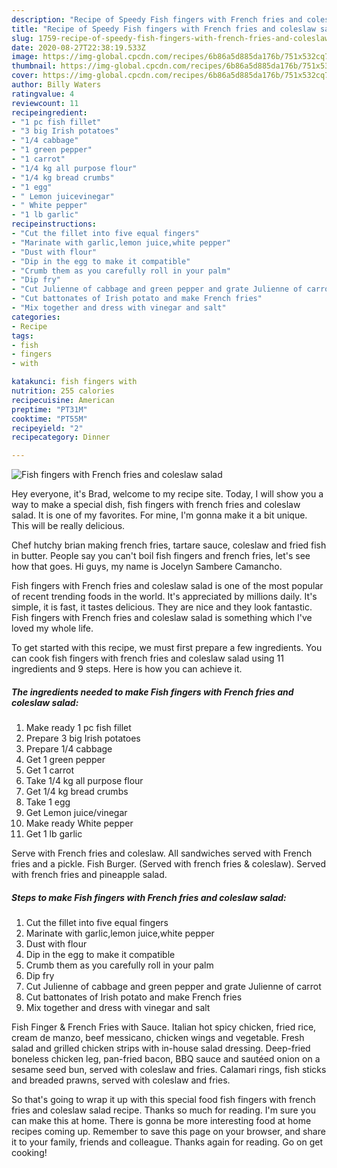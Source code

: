 ```yaml
---
description: "Recipe of Speedy Fish fingers with French fries and coleslaw salad"
title: "Recipe of Speedy Fish fingers with French fries and coleslaw salad"
slug: 1759-recipe-of-speedy-fish-fingers-with-french-fries-and-coleslaw-salad
date: 2020-08-27T22:38:19.533Z
image: https://img-global.cpcdn.com/recipes/6b86a5d885da176b/751x532cq70/fish-fingers-with-french-fries-and-coleslaw-salad-recipe-main-photo.jpg
thumbnail: https://img-global.cpcdn.com/recipes/6b86a5d885da176b/751x532cq70/fish-fingers-with-french-fries-and-coleslaw-salad-recipe-main-photo.jpg
cover: https://img-global.cpcdn.com/recipes/6b86a5d885da176b/751x532cq70/fish-fingers-with-french-fries-and-coleslaw-salad-recipe-main-photo.jpg
author: Billy Waters
ratingvalue: 4
reviewcount: 11
recipeingredient:
- "1 pc fish fillet"
- "3 big Irish potatoes"
- "1/4 cabbage"
- "1 green pepper"
- "1 carrot"
- "1/4 kg all purpose flour"
- "1/4 kg bread crumbs"
- "1 egg"
- " Lemon juicevinegar"
- " White pepper"
- "1 lb garlic"
recipeinstructions:
- "Cut the fillet into five equal fingers"
- "Marinate with garlic,lemon juice,white pepper"
- "Dust with flour"
- "Dip in the egg to make it compatible"
- "Crumb them as you carefully roll in your palm"
- "Dip fry"
- "Cut Julienne of cabbage and green pepper and grate Julienne of carrot"
- "Cut battonates of Irish potato and make French fries"
- "Mix together and dress with vinegar and salt"
categories:
- Recipe
tags:
- fish
- fingers
- with

katakunci: fish fingers with 
nutrition: 255 calories
recipecuisine: American
preptime: "PT31M"
cooktime: "PT55M"
recipeyield: "2"
recipecategory: Dinner

---
```



![Fish fingers with French fries and coleslaw salad](https://img-global.cpcdn.com/recipes/6b86a5d885da176b/751x532cq70/fish-fingers-with-french-fries-and-coleslaw-salad-recipe-main-photo.jpg)

Hey everyone, it's Brad, welcome to my recipe site. Today, I will show you a way to make a special dish, fish fingers with french fries and coleslaw salad. It is one of my favorites. For mine, I'm gonna make it a bit unique. This will be really delicious.

Chef hutchy brian making french fries, tartare sauce, coleslaw and fried fish in butter. People say you can&#39;t boil fish fingers and french fries, let&#39;s see how that goes. Hi guys, my name is Jocelyn Sambere Camancho.

Fish fingers with French fries and coleslaw salad is one of the most popular of recent trending foods in the world. It's appreciated by millions daily. It's simple, it is fast, it tastes delicious. They are nice and they look fantastic. Fish fingers with French fries and coleslaw salad is something which I've loved my whole life.


To get started with this recipe, we must first prepare a few ingredients. You can cook fish fingers with french fries and coleslaw salad using 11 ingredients and 9 steps. Here is how you can achieve it.

<!--inarticleads1-->

##### The ingredients needed to make Fish fingers with French fries and coleslaw salad:

1. Make ready 1 pc fish fillet
1. Prepare 3 big Irish potatoes
1. Prepare 1/4 cabbage
1. Get 1 green pepper
1. Get 1 carrot
1. Take 1/4 kg all purpose flour
1. Get 1/4 kg bread crumbs
1. Take 1 egg
1. Get  Lemon juice/vinegar
1. Make ready  White pepper
1. Get 1 lb garlic


Serve with French fries and coleslaw. All sandwiches served with French fries and a pickle. Fish Burger. (Served with french fries &amp; coleslaw). Served with french fries and pineapple salad. 

<!--inarticleads2-->

##### Steps to make Fish fingers with French fries and coleslaw salad:

1. Cut the fillet into five equal fingers
1. Marinate with garlic,lemon juice,white pepper
1. Dust with flour
1. Dip in the egg to make it compatible
1. Crumb them as you carefully roll in your palm
1. Dip fry
1. Cut Julienne of cabbage and green pepper and grate Julienne of carrot
1. Cut battonates of Irish potato and make French fries
1. Mix together and dress with vinegar and salt


Fish Finger &amp; French Fries with Sauce. Italian hot spicy chicken, fried rice, cream de manzo, beef messicano, chicken wings and vegetable. Fresh salad and grilled chicken strips with in-house salad dressing. Deep-fried boneless chicken leg, pan-fried bacon, BBQ sauce and sautéed onion on a sesame seed bun, served with coleslaw and fries. Calamari rings, fish sticks and breaded prawns, served with coleslaw and fries. 

So that's going to wrap it up with this special food fish fingers with french fries and coleslaw salad recipe. Thanks so much for reading. I'm sure you can make this at home. There is gonna be more interesting food at home recipes coming up. Remember to save this page on your browser, and share it to your family, friends and colleague. Thanks again for reading. Go on get cooking!
